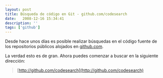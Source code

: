 ```yaml
---
layout: post
title: Búsqueda de código en Git - github.com/codesearch
date:   2008-12-16 15:34:41
description: ''
tags: ['github']
---
```


Desde hace unos días es posible realizar búsquedas en el código fuente de los repositorios públicos alojados en <a href="http://github.com/" title="http://github.com" id="link_1">github.com</a>.

La verdad esto es de gran. Ahora puedes comenzar a buscar en la siguiente dirección:

> [http://github.com/codesearch](http://github.com/codesearch)
